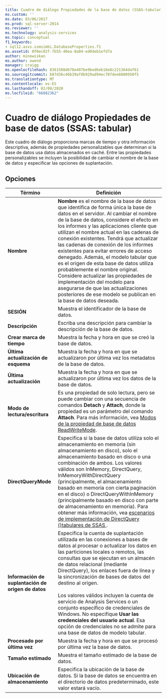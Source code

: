 ```yaml
---
title: Cuadro de diálogo Propiedades de la base de datos (SSAS-tabular) | Microsoft Docs
ms.custom: ''
ms.date: 03/06/2017
ms.prod: sql-server-2014
ms.reviewer: ''
ms.technology: analysis-services
ms.topic: conceptual
f1_keywords:
- sql12.asvs.ssmsimbi.DatabaseProperties.f1
ms.assetid: 0f0ec02f-7b55-40ea-8a04-ed0deb1efd7a
author: minewiskan
ms.author: owend
manager: craigg
ms.openlocfilehash: 8361508d678e407be9bed6eb18e8c221364daf61
ms.sourcegitcommit: b87d36c46b39af8b929ad94ec707dee8800950f5
ms.translationtype: MT
ms.contentlocale: es-ES
ms.lasthandoff: 02/08/2020
ms.locfileid: "66082362"
---
```

# <a name="database-properties-dialog-box-ssas---tabular"></a>Cuadro de diálogo Propiedades de base de datos (SSAS: tabular)
  Este cuadro de diálogo proporciona marcas de tiempo y otra información descriptiva, además de propiedades personalizables que determinan si la base de datos usa datos almacenados en caché. Entre las propiedades personalizables se incluyen la posibilidad de cambiar el nombre de la base de datos y especificar las opciones de suplantación.  
  
## <a name="options"></a>Opciones  
  
|Término|Definición|  
|----------|----------------|  
|**Nombre**|**Nombre** es el nombre de la base de datos que identifica de forma única la base de datos en el servidor. Al cambiar el nombre de la base de datos, considere el efecto en los informes y las aplicaciones cliente que utilizan el nombre actual en las cadenas de conexión existentes. Tendrá que actualizar las cadenas de conexión de los informes existentes para evitar errores de acceso denegado. Además, el modelo tabular que es el origen de esta base de datos utiliza probablemente el nombre original. Considere actualizar las propiedades de implementación del modelo para asegurarse de que las actualizaciones posteriores de ese modelo se publican en la base de datos deseada.|  
|**SESIÓN**|Muestra el identificador de la base de datos.|  
|**Descripción**|Escriba una descripción para cambiar la descripción de la base de datos.|  
|**Crear marca de tiempo**|Muestra la fecha y hora en que se creó la base de datos.|  
|**Última actualización de esquema**|Muestra la fecha y hora en que se actualizaron por última vez los metadatos de la base de datos.|  
|**Última actualización**|Muestra la fecha y hora en que se actualizaron por última vez los datos de la base de datos.|  
|**Modo de lectura/escritura**|Es una propiedad de solo lectura, pero se puede cambiar con una secuencia de comandos **Detach** y **Attach**, donde la propiedad es un parámetro del comando **Attach**. Para más información, vea [Modos de la propiedad de base de datos ReadWriteMode](multidimensional-models/database-readwritemodes.md).|  
|**DirectQueryMode**|Especifica si la base de datos utiliza solo el almacenamiento en memoria (sin almacenamiento en disco), solo el almacenamiento basado en disco o una combinación de ambos. Los valores válidos son InMemory, DirectQuery, InMemoryWithDirectQuery (principalmente, el almacenamiento basado en memoria con cierta paginación en el disco) o DirectQueryWithInMemory (principalmente basado en disco con parte de almacenamiento en memoria). Para obtener más información, vea [escenarios de implementación de DirectQuery &#40;&#41;tabulares de SSAS ](directquery-deployment-scenarios-ssas-tabular.md).|  
|**Información de suplantación de origen de datos**|Especifica la cuenta de suplantación utilizada en las conexiones a bases de datos al procesar o actualizar los datos en las particiones locales o remotos, las consultas que se ejecutan en un almacén de datos relacional (mediante DirectQuery), los enlaces fuera de línea y la sincronización de bases de datos del destino al origen.<br /><br /> Los valores válidos incluyen la cuenta de servicio de Analysis Services o un conjunto específico de credenciales de Windows. No especifique **Usar las credenciales del usuario actual**. Esa opción de credenciales no se admite para una base de datos de modelo tabular.|  
|**Procesado por última vez**|Muestra la fecha y hora en que se procesó por última vez la base de datos.|  
|**Tamaño estimado**|Muestra el tamaño estimado de la base de datos.|  
|**Ubicación de almacenamiento**|Especifica la ubicación de la base de datos. Si la base de datos se encuentra en el directorio de datos predeterminado, este valor estará vacío.|  
  
  
